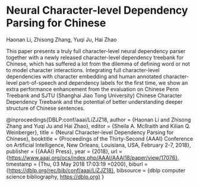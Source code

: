 # Neural Character-level Dependency Parsing for Chinese

Haonan Li, Zhisong Zhang, Yuqi Ju, Hai Zhao

This paper presents a truly full character-level neural dependency parser together with a newly released character-level dependency treebank for Chinese, which has suffered a lot from the dilemma of defining word or not to model character interactions. Integrating full character-level dependencies with character embedding and human annotated character-level part-of-speech and dependency labels for the first time, we show an extra performance enhancement from the evaluation on Chinese Penn Treebank and SJTU (Shanghai Jiao Tong University) Chinese Character Dependency Treebank and the potential of better understanding deeper structure of Chinese sentences.

@inproceedings{DBLP:conf/aaai/LiZJZ18,
  author    = {Haonan Li and
               Zhisong Zhang and
               Yuqi Ju and
               Hai Zhao},
  editor    = {Sheila A. McIlraith and
               Kilian Q. Weinberger},
  title     = {Neural Character-level Dependency Parsing for Chinese},
  booktitle = {Proceedings of the Thirty-Second {AAAI} Conference on Artificial Intelligence,
               New Orleans, Louisiana, USA, February 2-7, 2018},
  publisher = {{AAAI} Press},
  year      = {2018},
  url       = {https://www.aaai.org/ocs/index.php/AAAI/AAAI18/paper/view/17076},
  timestamp = {Thu, 03 May 2018 17:03:19 +0200},
  biburl    = {https://dblp.org/rec/bib/conf/aaai/LiZJZ18},
  bibsource = {dblp computer science bibliography, https://dblp.org}
}


